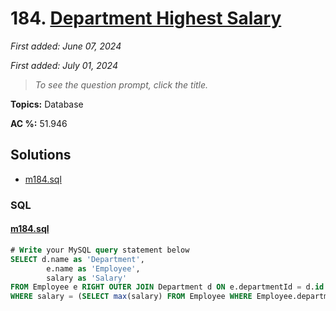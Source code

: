 # 184. [Department Highest Salary](<https://leetcode.com/problems/department-highest-salary>)

*First added: June 07, 2024*

*First added: July 01, 2024*


> *To see the question prompt, click the title.*

**Topics:** Database

**AC %:** 51.946


## Solutions

- [m184.sql](<../my-submissions/m184.sql>)
### SQL
#### [m184.sql](<../my-submissions/m184.sql>)
```SQL
# Write your MySQL query statement below
SELECT d.name as 'Department',
        e.name as 'Employee',
        salary as 'Salary'
FROM Employee e RIGHT OUTER JOIN Department d ON e.departmentId = d.id
WHERE salary = (SELECT max(salary) FROM Employee WHERE Employee.departmentId = e.departmentId)
```

